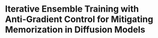 # Iterative Ensemble Training with Anti-Gradient Control for Mitigating Memorization in Diffusion Models
